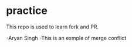 # practice
This repo is used to learn fork and PR.

-Aryan Singh
-This is an exmple of merge conflict

